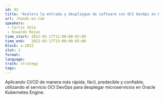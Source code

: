 ```yaml
---
id: A2
title: "Acelera la entrada y despliegue de software con OCI DevOps en Kubernetes"
url: /hands-on-lab
speakers:
 - Carlos Zela
 - Oswaldo Rojas
time_start: 2022-05-17T11:00:00-05:00
time_end:   2022-05-17T13:00:00-05:00
block: a-2022
slot: 2
format: 
language: 
track: strategy
tags:
---
```


Aplicando CI/CD de manera más rápida, fácil, predecible y confiable, utilizando el servicio OCI DevOps para desplegar microservicios en Oracle Kubernetes Engine.

